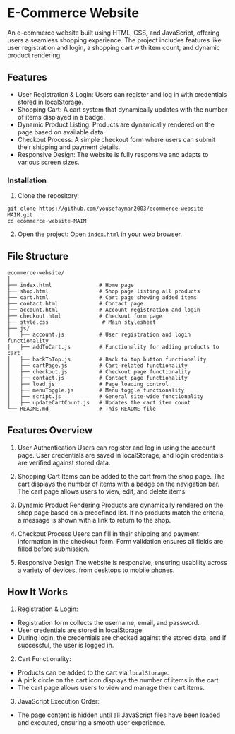 # E-Commerce Website
An e-commerce website built using HTML, CSS, and JavaScript, offering users a seamless shopping experience. The project includes features like user registration and login, a shopping cart with item count, and dynamic product rendering.

## Features
- User Registration & Login: Users can register and log in with credentials stored in localStorage.
- Shopping Cart: A cart system that dynamically updates with the number of items displayed in a badge.
- Dynamic Product Listing: Products are dynamically rendered on the page based on available data.
- Checkout Process: A simple checkout form where users can submit their shipping and payment details.
- Responsive Design: The website is fully responsive and adapts to various screen sizes.

### Installation
1. Clone the repository:
```
git clone https://github.com/yousefayman2003/ecommerce-website-MAIM.git
cd ecommerce-website-MAIM
```
2. Open the project:
Open `index.html` in your web browser.

## File Structure
```
ecommerce-website/
│
├── index.html               # Home page
├── shop.html                # Shop page listing all products
├── cart.html                # Cart page showing added items
├── contact.html             # Contact page
├── account.html             # Account registration and login
├── checkout.html            # Checkout form page
├── style.css                 # Main stylesheet
├── js/
│   ├── account.js           # User registration and login functionality
│   ├── addToCart.js         # Functionality for adding products to cart
│   ├── backToTop.js         # Back to top button functionality
│   ├── cartPage.js          # Cart-related functionality
│   ├── checkout.js          # Checkout page functionality
│   ├── contact.js           # Contact page functionality
│   ├── load.js              # Page loading control
│   ├── menuToggle.js        # Menu toggle functionality
│   ├── script.js            # General site-wide functionality
│   ├── updateCartCount.js   # Updates the cart item count
└── README.md                # This README file
```
## Features Overview
1. User Authentication
Users can register and log in using the account page. User credentials are saved in localStorage, and login credentials are verified against stored data.

2. Shopping Cart
Items can be added to the cart from the shop page.
The cart displays the number of items with a badge on the navigation bar.
The cart page allows users to view, edit, and delete items.

4. Dynamic Product Rendering
Products are dynamically rendered on the shop page based on a predefined list. If no products match the criteria, a message is shown with a link to return to the shop.

5. Checkout Process
Users can fill in their shipping and payment information in the checkout form. Form validation ensures all fields are filled before submission.

6. Responsive Design
The website is responsive, ensuring usability across a variety of devices, from desktops to mobile phones.

## How It Works
1. Registration & Login:

- Registration form collects the username, email, and password.
- User credentials are stored in localStorage.
- During login, the credentials are checked against the stored data, and if successful, the user is logged in.

  
2. Cart Functionality:
- Products can be added to the cart via `localStorage`.
- A pink circle on the cart icon displays the number of items in the cart.
- The cart page allows users to view and manage their cart items.
  
3. JavaScript Execution Order:
- The page content is hidden until all JavaScript files have been loaded and executed, ensuring a smooth user experience.
